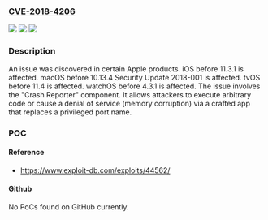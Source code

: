 ### [CVE-2018-4206](https://cve.mitre.org/cgi-bin/cvename.cgi?name=CVE-2018-4206)
![](https://img.shields.io/static/v1?label=Product&message=n%2Fa&color=blue)
![](https://img.shields.io/static/v1?label=Version&message=n%2Fa&color=blue)
![](https://img.shields.io/static/v1?label=Vulnerability&message=n%2Fa&color=brighgreen)

### Description

An issue was discovered in certain Apple products. iOS before 11.3.1 is affected. macOS before 10.13.4 Security Update 2018-001 is affected. tvOS before 11.4 is affected. watchOS before 4.3.1 is affected. The issue involves the "Crash Reporter" component. It allows attackers to execute arbitrary code or cause a denial of service (memory corruption) via a crafted app that replaces a privileged port name.

### POC

#### Reference
- https://www.exploit-db.com/exploits/44562/

#### Github
No PoCs found on GitHub currently.

